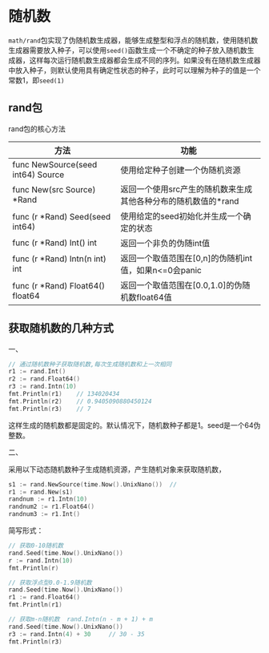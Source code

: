 # 随机数

`math/rand`包实现了伪随机数生成器，能够生成整型和浮点的随机数，使用随机数生成器需要放入种子，可以使用`seed()`函数生成一个不确定的种子放入随机数生成器，这样每次运行随机数生成器都会生成不同的序列。如果没有在随机数生成器中放入种子，则默认使用具有确定性状态的种子，此时可以理解为种子的值是一个常数1，即`seed(1)`



## rand包

rand包的核心方法

| 方法                              | 功能                                                         |
| --------------------------------- | ------------------------------------------------------------ |
| func NewSource(seed int64) Source | 使用给定种子创建一个伪随机资源                               |
| func New(src Source) *Rand        | 返回一个使用src产生的随机数来生成其他各种分布的随机数值的*rand |
| func (r *Rand) Seed(seed int64)   | 使用给定的seed初始化并生成一个确定的状态                     |
| func (r *Rand) Int() int          | 返回一个非负的伪随int值                                      |
| func (r *Rand) Intn(n int) int    | 返回一个取值范围在[0,n]的伪随机int值，如果n<=0会panic        |
| func (r *Rand) Float64() float64  | 返回一个取值范围在[0.0,1.0]的伪随机数float64值               |

## 获取随机数的几种方式

一、

```go
// 通过随机数种子获取随机数,每次生成随机数和上一次相同
r1 := rand.Int()
r2 := rand.Float64()
r3 := rand.Intn(10)
fmt.Println(r1)    // 134020434
fmt.Println(r2)    // 0.9405090880450124
fmt.Println(r3)    // 7
```

这样生成的随机数都是固定的。默认情况下，随机数种子都是1。seed是一个64伪整数。

二、

采用以下动态随机数种子生成随机资源，产生随机对象来获取随机数，

```go
s1 := rand.NewSource(time.Now().UnixNano())  // 
r1 := rand.New(s1)
randnum := r1.Intn(10)
randnum2 := r1.Float64()
randnum3 := r1.Int()
```



简写形式：

```go
// 获取0-10随机数
rand.Seed(time.Now().UnixNano())
r := rand.Intn(10)
fmt.Println(r)

// 获取浮点型0.0-1.9随机数
rand.Seed(time.Now().UnixNano())
r1 := rand.Float64()
fmt.Println(r1)

// 获取m-n随机数  rand.Intn(n - m + 1) + m
rand.Seed(time.Now().UnixNano())
r3 := rand.Intn(4) + 30     // 30 - 35
fmt.Println(r3)
```


